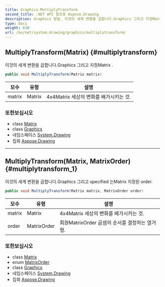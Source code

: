 ```yaml
---
title: Graphics.MultiplyTransform
second_title: .NET API 참조용 Aspose.Drawing
description: Graphics 방법. 이것의 세계 변환을 곱합니다.Graphics 그리고 지정Matrix .
type: docs
weight: 630
url: /ko/net/system.drawing/graphics/multiplytransform/
---
```

## MultiplyTransform(Matrix) {#multiplytransform}

이것의 세계 변환을 곱합니다.Graphics 그리고 지정Matrix .

```csharp
public void MultiplyTransform(Matrix matrix)
```

| 모수 | 유형 | 설명 |
| --- | --- | --- |
| matrix | Matrix | 4x4Matrix 세상의 변화를 배가시키는 것. |

### 또한보십시오

* class [Matrix](../../../system.drawing.drawing2d/matrix/)
* class [Graphics](../)
* 네임스페이스 [System.Drawing](../../graphics/)
* 집회 [Aspose.Drawing](../../../)

---

## MultiplyTransform(Matrix, MatrixOrder) {#multiplytransform_1}

이것의 세계 변환을 곱합니다.Graphics 그리고 specified 는Matrix 지정된 order.

```csharp
public void MultiplyTransform(Matrix matrix, MatrixOrder order)
```

| 모수 | 유형 | 설명 |
| --- | --- | --- |
| matrix | Matrix | 4x4Matrix 세상의 변화를 배가시키는 것. |
| order | MatrixOrder | 회원MatrixOrder 곱셈의 순서를 결정하는 열거형. |

### 또한보십시오

* class [Matrix](../../../system.drawing.drawing2d/matrix/)
* enum [MatrixOrder](../../../system.drawing.drawing2d/matrixorder/)
* class [Graphics](../)
* 네임스페이스 [System.Drawing](../../graphics/)
* 집회 [Aspose.Drawing](../../../)


